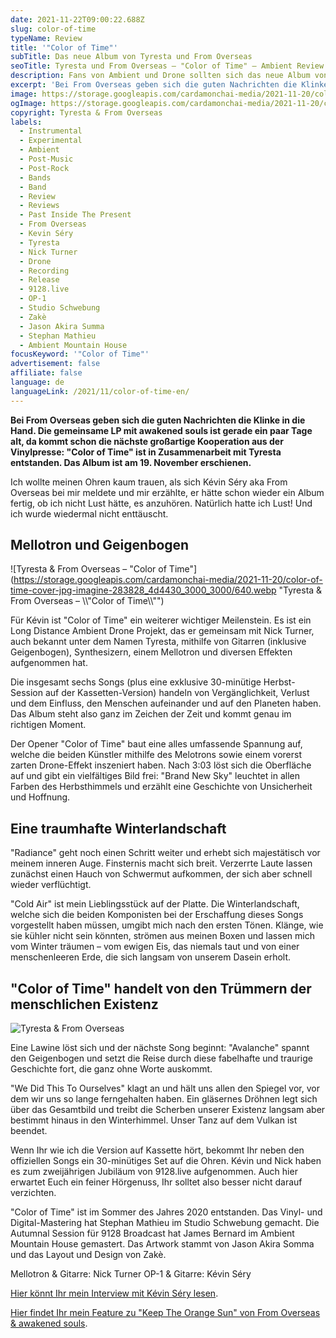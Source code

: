 ```yaml
---
date: 2021-11-22T09:00:22.688Z
slug: color-of-time
typeName: Review
title: '"Color of Time"'
subTitle: Das neue Album von Tyresta und From Overseas
seoTitle: Tyresta und From Overseas – "Color of Time" – Ambient Review
description: Fans von Ambient und Drone sollten sich das neue Album von From Overseas und Tyresta anhören. "Color of Time" ist ein echtes Highlight und Must-Hear. Für die Geschichte, die es erzählt, sind keine Worte nötig.
excerpt: 'Bei From Overseas geben sich die guten Nachrichten die Klinke in die Hand. Die gemeinsame LP mit awakened souls ist gerade ein paar Tage alt, da kommt schon die nächste großartige  Kooperation aus der Vinylpresse: "Color of Time" ist in Zusammenarbeit mit Tyresta entstanden. Das Album ist am 19. November erschienen.'
image: https://storage.googleapis.com/cardamonchai-media/2021-11-20/color-of-time-2-jpg-imagine-283828_483a24_1024_768/640.webp
ogImage: https://storage.googleapis.com/cardamonchai-media/2021-11-20/color-of-time-fb-1-png-imagine-b8c898_a2ac86_1200_628/640.webp
copyright: Tyresta & From Overseas
labels:
  - Instrumental
  - Experimental
  - Ambient
  - Post-Music
  - Post-Rock
  - Bands
  - Band
  - Review
  - Reviews
  - Past Inside The Present
  - From Overseas
  - Kevin Séry
  - Tyresta
  - Nick Turner
  - Drone
  - Recording
  - Release
  - 9128.live
  - OP-1
  - Studio Schwebung
  - Zakè
  - Jason Akira Summa
  - Stephan Mathieu
  - Ambient Mountain House
focusKeyword: '"Color of Time"'
advertisement: false
affiliate: false
language: de
languageLink: /2021/11/color-of-time-en/
---
```


**Bei From Overseas geben sich die guten Nachrichten die Klinke in die Hand. Die gemeinsame LP mit awakened souls ist gerade ein paar Tage alt, da kommt schon die nächste großartige Kooperation aus der Vinylpresse: "Color of Time" ist in Zusammenarbeit mit Tyresta entstanden. Das Album ist am 19. November erschienen.**

Ich wollte meinen Ohren kaum trauen, als sich Kévin Séry aka From Overseas bei mir meldete und mir erzählte, er hätte schon wieder ein Album fertig, ob ich nicht Lust hätte, es anzuhören. Natürlich hatte ich Lust! Und ich wurde wiedermal nicht enttäuscht.

## Mellotron und Geigenbogen

![Tyresta & From Overseas – "Color of Time"](https://storage.googleapis.com/cardamonchai-media/2021-11-20/color-of-time-cover-jpg-imagine-283828_4d4430_3000_3000/640.webp "Tyresta & From Overseas – \\\\"Color of Time\\\\"")

Für Kévin ist "Color of Time" ein weiterer wichtiger Meilenstein. Es ist ein Long Distance Ambient Drone Projekt, das er gemeinsam mit Nick Turner, auch bekannt unter dem Namen Tyresta, mithilfe von Gitarren (inklusive Geigenbogen), Synthesizern, einem Mellotron und diversen Effekten aufgenommen hat.

Die insgesamt sechs Songs (plus eine exklusive 30-minütige Herbst-Session auf der Kassetten-Version) handeln von Vergänglichkeit, Verlust und dem Einfluss, den Menschen aufeinander und auf den Planeten haben. Das Album steht also ganz im Zeichen der Zeit und kommt genau im richtigen Moment.

Der Opener "Color of Time" baut eine alles umfassende Spannung auf, welche die beiden Künstler mithilfe des Melotrons sowie einem vorerst zarten Drone-Effekt inszeniert haben. Nach 3:03 löst sich die Oberfläche auf und gibt ein vielfältiges Bild frei: "Brand New Sky" leuchtet in allen Farben des Herbsthimmels und erzählt eine Geschichte von Unsicherheit und Hoffnung.

## Eine traumhafte Winterlandschaft

"Radiance" geht noch einen Schritt weiter und erhebt sich majestätisch vor meinem inneren Auge. Finsternis macht sich breit. Verzerrte Laute lassen zunächst einen Hauch von Schwermut aufkommen, der sich aber schnell wieder verflüchtigt.

"Cold Air" ist mein Lieblingsstück auf der Platte. Die Winterlandschaft, welche sich die beiden Komponisten bei der Erschaffung dieses Songs vorgestellt haben müssen, umgibt mich nach den ersten Tönen. Klänge, wie sie kühler nicht sein könnten, strömen aus meinen Boxen und lassen mich vom Winter träumen – vom ewigen Eis, das niemals taut und von einer menschenleeren Erde, die sich langsam von unserem Dasein erholt.

## "Color of Time" handelt von den Trümmern der menschlichen Existenz

![Tyresta & From Overseas](https://storage.googleapis.com/cardamonchai-media/2021-11-20/color-of-time-5-jpg-imagine-b8c898_9ba580_1024_768/640.webp 'Tyresta & From Overseas')

Eine Lawine löst sich und der nächste Song beginnt: "Avalanche" spannt den Geigenbogen und setzt die Reise durch diese fabelhafte und traurige Geschichte fort, die ganz ohne Worte auskommt.

"We Did This To Ourselves" klagt an und hält uns allen den Spiegel vor, vor dem wir uns so lange ferngehalten haben. Ein gläsernes Dröhnen legt sich über das Gesamtbild und treibt die Scherben unserer Existenz langsam aber bestimmt hinaus in den Winterhimmel. Unser Tanz auf dem Vulkan ist beendet.

Wenn Ihr wie ich die Version auf Kassette hört, bekommt Ihr neben den offiziellen Songs ein 30-minütiges Set auf die Ohren. Kévin und Nick haben es zum zweijährigen Jubiläum von 9128.live aufgenommen. Auch hier erwartet Euch ein feiner Hörgenuss, Ihr solltet also besser nicht darauf verzichten.

"Color of Time" ist im Sommer des Jahres 2020 entstanden. Das Vinyl- und Digital-Mastering hat Stephan Mathieu im Studio Schwebung gemacht. Die Autumnal Session für 9128 Broadcast hat James Bernard im Ambient Mountain House gemastert. Das Artwork stammt von Jason Akira Somma und das Layout und Design von Zakè.

Mellotron & Gitarre: Nick Turner OP-1 & Gitarre: Kévin Séry

[Hier könnt Ihr mein Interview mit Kévin Séry lesen](/2020/04/from-overseas-interview/).

[Hier findet Ihr mein Feature zu "Keep The Orange Sun" von From Overseas & awakened souls](/2021/09/keep-the-orange-sun/).

